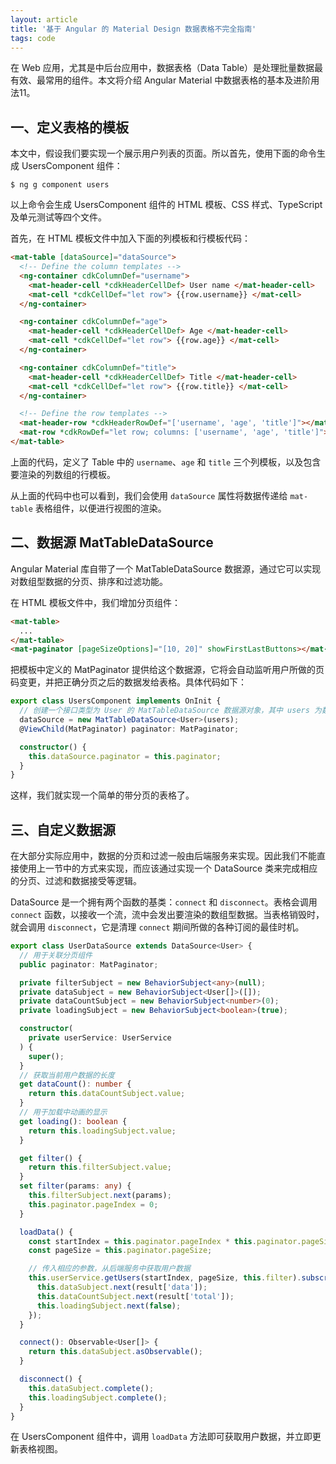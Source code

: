 ```yaml
---
layout: article
title: '基于 Angular 的 Material Design 数据表格不完全指南'
tags: code
---
```



在 Web 应用，尤其是中后台应用中，数据表格（Data Table）是处理批量数据最有效、最常用的组件。本文将介绍 Angular Material 中数据表格的基本及进阶用法11。


## 一、定义表格的模板

本文中，假设我们要实现一个展示用户列表的页面。所以首先，使用下面的命令生成 UsersComponent 组件：

```terminal
$ ng g component users
```

以上命令会生成 UsersComponent 组件的 HTML 模板、CSS 样式、TypeScript 及单元测试等四个文件。

首先，在 HTML 模板文件中加入下面的列模板和行模板代码：

```html
<mat-table [dataSource]="dataSource">
  <!-- Define the column templates -->
  <ng-container cdkColumnDef="username">
    <mat-header-cell *cdkHeaderCellDef> User name </mat-header-cell>
    <mat-cell *cdkCellDef="let row"> {{row.username}} </mat-cell>
  </ng-container>

  <ng-container cdkColumnDef="age">
    <mat-header-cell *cdkHeaderCellDef> Age </mat-header-cell>
    <mat-cell *cdkCellDef="let row"> {{row.age}} </mat-cell>
  </ng-container>

  <ng-container cdkColumnDef="title">
    <mat-header-cell *cdkHeaderCellDef> Title </mat-header-cell>
    <mat-cell *cdkCellDef="let row"> {{row.title}} </mat-cell>
  </ng-container>

  <!-- Define the row templates -->
  <mat-header-row *cdkHeaderRowDef="['username', 'age', 'title']"></mat-header-row>
  <mat-row *cdkRowDef="let row; columns: ['username', 'age', 'title']"></mat-row>
</mat-table>
```

上面的代码，定义了 Table 中的 `username`、`age` 和 `title` 三个列模板，以及包含要渲染的列数组的行模板。

从上面的代码中也可以看到，我们会使用 `dataSource` 属性将数据传递给 `mat-table` 表格组件，以便进行视图的渲染。

## 二、数据源 MatTableDataSource

Angular Material 库自带了一个 MatTableDataSource 数据源，通过它可以实现对数组型数据的分页、排序和过滤功能。

在 HTML 模板文件中，我们增加分页组件：

```html
<mat-table>
  ...
</mat-table>
<mat-paginator [pageSizeOptions]="[10, 20]" showFirstLastButtons></mat-paginator>
```

把模板中定义的 MatPaginator 提供给这个数据源，它将会自动监听用户所做的页码变更，并把正确分页之后的数据发给表格。具体代码如下：

```ts
export class UsersComponent implements OnInit {
  // 创建一个接口类型为 User 的 MatTableDataSource 数据源对象，其中 users 为数组型用户信息
  dataSource = new MatTableDataSource<User>(users);
  @ViewChild(MatPaginator) paginator: MatPaginator;

  constructor() {
    this.dataSource.paginator = this.paginator;
  }
}
```

这样，我们就实现一个简单的带分页的表格了。


## 三、自定义数据源

在大部分实际应用中，数据的分页和过滤一般由后端服务来实现。因此我们不能直接使用上一节中的方式来实现，而应该通过实现一个 DataSource 类来完成相应的分页、过滤和数据接受等逻辑。

DataSource 是一个拥有两个函数的基类：`connect` 和 `disconnect`。表格会调用 `connect` 函数，以接收一个流，流中会发出要渲染的数组型数据。当表格销毁时，就会调用 `disconnect`，它是清理 `connect` 期间所做的各种订阅的最佳时机。

```ts
export class UserDataSource extends DataSource<User> {
  // 用于关联分页组件
  public paginator: MatPaginator;

  private filterSubject = new BehaviorSubject<any>(null);
  private dataSubject = new BehaviorSubject<User[]>([]);
  private dataCountSubject = new BehaviorSubject<number>(0);
  private loadingSubject = new BehaviorSubject<boolean>(true);

  constructor(
    private userService: UserService
  ) {
    super();
  }
  // 获取当前用户数据的长度
  get dataCount(): number {
    return this.dataCountSubject.value;
  }
  // 用于加载中动画的显示
  get loading(): boolean {
    return this.loadingSubject.value;
  }

  get filter() {
    return this.filterSubject.value;
  }
  set filter(params: any) {
    this.filterSubject.next(params);
    this.paginator.pageIndex = 0;
  }

  loadData() {
    const startIndex = this.paginator.pageIndex * this.paginator.pageSize;
    const pageSize = this.paginator.pageSize;

    // 传入相应的参数，从后端服务中获取用户数据
    this.userService.getUsers(startIndex, pageSize, this.filter).subscribe(result => {
      this.dataSubject.next(result['data']);
      this.dataCountSubject.next(result['total']);
      this.loadingSubject.next(false);
    });
  }

  connect(): Observable<User[]> {
    return this.dataSubject.asObservable();
  }

  disconnect() {
    this.dataSubject.complete();
    this.loadingSubject.complete();
  }
}
```

在 UsersComponent 组件中，调用 `loadData` 方法即可获取用户数据，并立即更新表格视图。